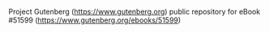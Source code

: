 Project Gutenberg (https://www.gutenberg.org) public repository for
eBook #51599 (https://www.gutenberg.org/ebooks/51599)

